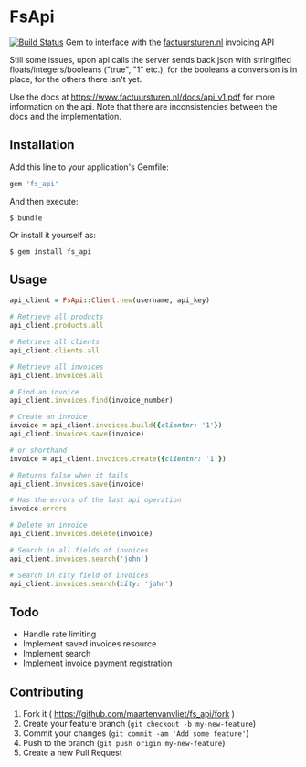 # FsApi
[![Build Status](https://travis-ci.org/maartenvanvliet/fs_api.svg)](https://travis-ci.org/maartenvanvliet/fs_api)
Gem to interface with the [factuursturen.nl](https://www.factuursturen.nl/?a=1552)
invoicing API

Still some issues, upon api calls the server sends back json with stringified
floats/integers/booleans ("true", "1" etc.), for the booleans a conversion is
in place, for the others there isn't yet.

Use the docs at https://www.factuursturen.nl/docs/api_v1.pdf for more information
on the api. Note that there are inconsistencies between the docs and the
implementation.


## Installation

Add this line to your application's Gemfile:

```ruby
gem 'fs_api'
```

And then execute:

    $ bundle

Or install it yourself as:

    $ gem install fs_api

## Usage

```ruby
api_client = FsApi::Client.new(username, api_key)

# Retrieve all products
api_client.products.all

# Retrieve all clients
api_client.clients.all

# Retrieve all invoices
api_client.invoices.all

# Find an invoice
api_client.invoices.find(invoice_number)

# Create an invoice
invoice = api_client.invoices.build({clientnr: '1'})
api_client.invoices.save(invoice)

# or shorthand
invoice = api_client.invoices.create({clientnr: '1'})

# Returns false when it fails
api_client.invoices.save(invoice)

# Has the errors of the last api operation
invoice.errors

# Delete an invoice
api_client.invoices.delete(invoice)

# Search in all fields of invoices
api_client.invoices.search('john')

# Search in city field of invoices
api_client.invoices.search(city: 'john')
```

## Todo
* Handle rate limiting
* Implement saved invoices resource
* Implement search
* Implement invoice payment registration

## Contributing

1. Fork it ( https://github.com/maartenvanvliet/fs_api/fork )
2. Create your feature branch (`git checkout -b my-new-feature`)
3. Commit your changes (`git commit -am 'Add some feature'`)
4. Push to the branch (`git push origin my-new-feature`)
5. Create a new Pull Request
